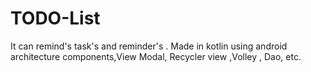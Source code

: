 # TODO-List

It can remind's task's and reminder's .
Made in kotlin using android architecture components,View Modal, Recycler view ,Volley , Dao, etc.
